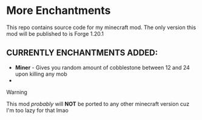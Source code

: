 # More Enchantments
This repo contains source code for my minecraft mod.
The only version this mod will be published to is Forge 1.20.1

## CURRENTLY ENCHANTMENTS ADDED:
- **Miner** - Gives you random amount of cobblestone between 12 and 24 upon killing any mob
- 

>[!WARNING]
>This mod *probably* will **NOT** be ported to any other minecraft version cuz I'm too lazy for that lmao
